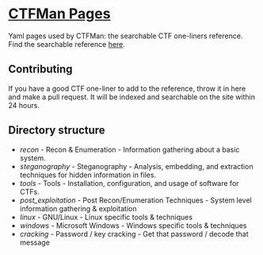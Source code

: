 # [CTFMan Pages](https://ctf.stackrip.com)
Yaml pages used by CTFMan: the searchable  CTF one-liners reference. Find the searchable reference [here](https://ctf.stackrip.com).

## Contributing
If you have a good CTF one-liner to add to the reference, throw it in here and make a pull request. It will be indexed and searchable on the site within 24 hours.

## Directory structure
 * *recon* - Recon & Enumeration - Information gathering about a basic system.
 * *steganography* - Steganography - Analysis, embedding, and extraction techniques for hidden information in files.
 * *tools* - Tools - Installation, configuration, and usage of software for CTFs.
 * *post_exploitation* - Post Recon/Enumeration Techniques - System level information gathering & exploitation
 * *linux* - GNU/Linux - Linux specific tools & techniques
 * *windows* - Microsoft Windows - Windows specific tools & techniques
 * *cracking* - Password / key cracking - Get that password / decode that message
